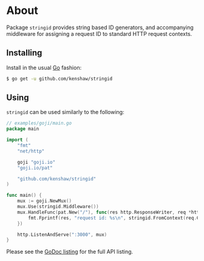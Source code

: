 # About

Package `stringid` provides string based ID generators, and accompanying
middleware for assigning a request ID to standard HTTP request contexts.

## Installing

Install in the usual [Go][go-project] fashion:

```sh
$ go get -u github.com/kenshaw/stringid
```

## Using

`stringid` can be used similarly to the following:

```go
// examples/goji/main.go
package main

import (
	"fmt"
	"net/http"

	goji "goji.io"
	"goji.io/pat"

	"github.com/kenshaw/stringid"
)

func main() {
	mux := goji.NewMux()
	mux.Use(stringid.Middleware())
	mux.HandleFunc(pat.New("/"), func(res http.ResponseWriter, req *http.Request) {
		fmt.Fprintf(res, "request id: %s\n", stringid.FromContext(req.Context()))
	})

	http.ListenAndServe(":3000", mux)
}
```

Please see the [GoDoc listing][godoc] for the full API listing.

[go-project]: https://golang.org/project
[godoc]: https://godoc.org/github.com/kenshaw/stringid
